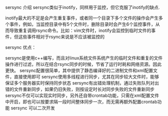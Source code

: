sersync 介绍
sersync类似于inotify，同样用于监控，但它克服了inotify的缺点.

inotify最大的不足是会产生重复事件，或者同一个目录下多个文件的操作会产生多个事件，例如，当监控目录中有5个文件时，删除目录时会产生6个监控事件，从而导致重复调用rsync命令。比如：vim文件时，inotify会监控到临时文件的事件，但这些事件相对于rsync来说是不应该被监控的

sersync 优点：

sersync是使用c++编写，而且对linux系统文件系统产生的临时文件和重复的文件操作进行过滤，所以在结合rsync同步的时候，节省了运行时耗和网络资源。因此更快。
sersync配置很简单，其中提供了静态编译好的二进制文件和xml配置文件，直接使用即可
sersync使用多线程进行同步，尤其在同步较大文件时，能够保证多个服务器实时保持同步状态
sersync有出错处理机制，通过失败队列对出错的文件重新同步，如果仍旧失败，则按设定时长对同步失败的文件重新同步
sersync不仅可以实现实时同步，另外还自带crontab功能，只需在xml配置文件中开启，即也可以按要求隔一段时间整体同步一次，而无需再额外配置crontab功能
sersync 可以二次开发
